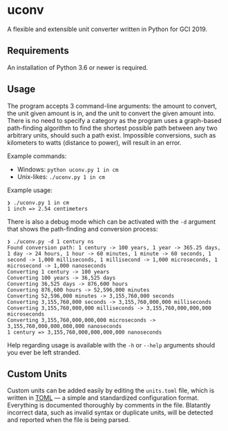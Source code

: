 # uconv

A flexible and extensible unit converter written in Python for GCI 2019.

## Requirements

An installation of Python 3.6 or newer is required.

## Usage

The program accepts 3 command-line arguments: the amount to convert, the unit
given amount is in, and the unit to convert the given amount into. There is no
need to specify a category as the program uses a graph-based path-finding
algorithm to find the shortest possible path between any two arbitrary units,
should such a path exist. Impossible conversions, such as kilometers to watts
(distance to power), will result in an error.

Example commands:

- Windows: `python uconv.py 1 in cm`
- Unix-likes: `./uconv.py 1 in cm`

Example usage:

```
❯ ./uconv.py 1 in cm  
1 inch => 2.54 centimeters
```

There is also a debug mode which can be activated with the `-d` argument that
shows the path-finding and conversion process:

```
❯ ./uconv.py -d 1 century ns
Found conversion path: 1 century -> 100 years, 1 year -> 365.25 days, 1 day -> 24 hours, 1 hour -> 60 minutes, 1 minute -> 60 seconds, 1 second -> 1,000 milliseconds, 1 millisecond -> 1,000 microseconds, 1 microsecond -> 1,000 nanoseconds
Converting 1 century -> 100 years
Converting 100 years -> 36,525 days
Converting 36,525 days -> 876,600 hours
Converting 876,600 hours -> 52,596,000 minutes
Converting 52,596,000 minutes -> 3,155,760,000 seconds
Converting 3,155,760,000 seconds -> 3,155,760,000,000 milliseconds
Converting 3,155,760,000,000 milliseconds -> 3,155,760,000,000,000 microseconds
Converting 3,155,760,000,000,000 microseconds -> 3,155,760,000,000,000,000 nanoseconds
1 century => 3,155,760,000,000,000,000 nanoseconds
```

Help regarding usage is available with the `-h` or `--help` arguments should you
ever be left stranded.

## Custom Units

Custom units can be added easily by editing the `units.toml` file, which is
written in [TOML](https://learnxinyminutes.com/docs/toml/) — a simple and standardized configuration format. Everything is documented thoroughly by
comments in the file. Blatantly incorrect data, such as invalid syntax or
duplicate units, will be detected and reported when the file is being parsed.
